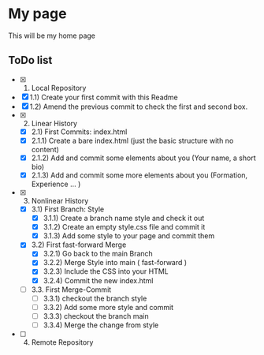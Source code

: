 # My page
This will be my home page

## ToDo list
 - [X] 1. Local Repository 
  - [X] 1.1) Create your first commit with this Readme
  - [X] 1.2) Amend the previous commit to check the first and second box.
- [X] 2. Linear History 
  - [X] 2.1) First Commits: index.html
  - [X] 2.1.1) Create a bare index.html (just the basic structure with no content)
  - [X] 2.1.2) Add and commit some elements about you (Your name, a short bio)
  - [X] 2.1.3) Add and commit some more elements about you (Formation, Experience ... )
- [X] 3. Nonlinear History 
  - [X] 3.1) First Branch: Style
    - [X] 3.1.1) Create a branch name style and check it out
    - [X] 3.1.2) Create an empty style.css file and commit it
    - [X] 3.1.3) Add some style to your page and commit them
  - [X] 3.2) First fast-forward Merge
    - [X] 3.2.1) Go back to the main Branch
    - [X] 3.2.2) Merge Style into main ( fast-forward )
    - [X] 3.2.3) Include the CSS into your HTML
    - [X] 3.2.4) Commit the new index.html
  - [ ] 3.3. First Merge-Commit
    - [ ] 3.3.1) checkout the branch style
    - [ ] 3.3.2) Add some more style and commit
    - [ ] 3.3.3) checkout the branch main
    - [ ] 3.3.4) Merge the change from style
 - [ ] 4. Remote Repository
